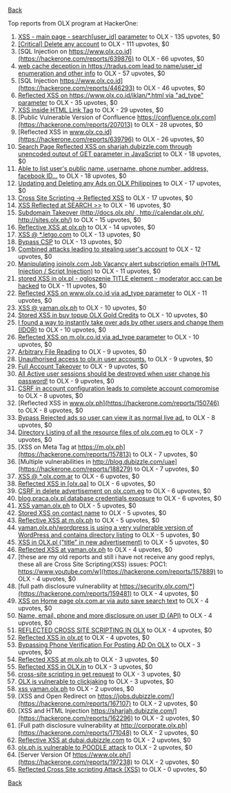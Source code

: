 [Back](../README.md)

Top reports from OLX program at HackerOne:

1. [XSS - main page - search[user_id] parameter](https://hackerone.com/reports/477771) to OLX - 135 upvotes, $0
2. [[Critical] Delete any account](https://hackerone.com/reports/158872) to OLX - 111 upvotes, $0
3. [SQL Injection on https://www.olx.co.id](https://hackerone.com/reports/639876) to OLX - 66 upvotes, $0
4. [web cache deception in https://tradus.com lead to name/user_id enumeration and other info](https://hackerone.com/reports/537564) to OLX - 57 upvotes, $0
5. [SQL Injection https://www.olx.co.id](https://hackerone.com/reports/446293) to OLX - 46 upvotes, $0
6. [Reflected XSS on https://www.olx.co.id/iklan/*.html via "ad_type" parameter](https://hackerone.com/reports/630265) to OLX - 35 upvotes, $0
7. [XSS inside HTML Link Tag](https://hackerone.com/reports/504984) to OLX - 29 upvotes, $0
8. [Public Vulnerable Version of Confluence https://confluence.olx.com](https://hackerone.com/reports/207013) to OLX - 28 upvotes, $0
9. [Reflected XSS in www.olx.co.id](https://hackerone.com/reports/639796) to OLX - 26 upvotes, $0
10. [Search Page Reflected XSS on sharjah.dubizzle.com through unencoded output of GET parameter in JavaScript](https://hackerone.com/reports/363571) to OLX - 18 upvotes, $0
11. [Able to list user's public name, username, phone number, address, facebook ID...](https://hackerone.com/reports/167206) to OLX - 18 upvotes, $0
12. [Updating and Deleting any Ads on OLX Philippines](https://hackerone.com/reports/150631) to OLX - 17 upvotes, $0
13. [Cross Site Scripting -&gt; Reflected XSS](https://hackerone.com/reports/150568) to OLX - 17 upvotes, $0
14. [XSS Reflected at SEARCH &gt;&gt;](https://hackerone.com/reports/429647) to OLX - 16 upvotes, $0
15. [Subdomain Takeover (http://docs.olx.ph/ , http://calendar.olx.ph/, http://sites.olx.ph/)](https://hackerone.com/reports/206516) to OLX - 15 upvotes, $0
16. [Reflective XSS at olx.ph](https://hackerone.com/reports/361647) to OLX - 14 upvotes, $0
17. [XSS @ *.letgo.com](https://hackerone.com/reports/150822) to OLX - 13 upvotes, $0
18. [Bypass CSP](https://hackerone.com/reports/371980) to OLX - 13 upvotes, $0
19. [Combined attacks leading to stealing user's account](https://hackerone.com/reports/205529) to OLX - 12 upvotes, $0
20. [Manipulating joinolx.com Job Vacancy alert subscription emails (HTML Injection / Script Injection)](https://hackerone.com/reports/151149) to OLX - 11 upvotes, $0
21. [stored XSS in olx.pl - ogloszenie TITLE element - moderator acc can be hacked](https://hackerone.com/reports/150668) to OLX - 11 upvotes, $0
22. [Reflected XSS on www.olx.co.id via ad_type parameter](https://hackerone.com/reports/633751) to OLX - 11 upvotes, $0
23. [XSS @ yaman.olx.ph](https://hackerone.com/reports/150565) to OLX - 10 upvotes, $0
24. [Stored XSS in buy topup OLX Gold Credits](https://hackerone.com/reports/169625) to OLX - 10 upvotes, $0
25. [I found a way to instantly take over ads by other users and change them (IDOR)](https://hackerone.com/reports/253929) to OLX - 10 upvotes, $0
26. [Reflected XSS on m.olx.co.id via ad_type parameter](https://hackerone.com/reports/636278) to OLX - 10 upvotes, $0
27. [Arbitrary File Reading](https://hackerone.com/reports/150783) to OLX - 9 upvotes, $0
28. [Unauthorised access to olx.in user accounts.](https://hackerone.com/reports/155130) to OLX - 9 upvotes, $0
29. [Full Account Takeover](https://hackerone.com/reports/159202) to OLX - 9 upvotes, $0
30. [All Active user sessions should be destroyed when user change his password!](https://hackerone.com/reports/150540) to OLX - 9 upvotes, $0
31. [CSRF in account configuration leads to complete account compromise](https://hackerone.com/reports/150586) to OLX - 8 upvotes, $0
32. [Reflected XSS in www.olx.ph](https://hackerone.com/reports/150746) to OLX - 8 upvotes, $0
33. [Bypass Rejected ads so user can view it as normal live ad.](https://hackerone.com/reports/669736) to OLX - 8 upvotes, $0
34. [Directory Listing of all the resource files of olx.com.eg](https://hackerone.com/reports/175760) to OLX - 7 upvotes, $0
35. [XSS on Meta Tag at https://m.olx.ph](https://hackerone.com/reports/157813) to OLX - 7 upvotes, $0
36. [Multiple vulnerabilities in http://blog.dubizzle.com/uae](https://hackerone.com/reports/188279) to OLX - 7 upvotes, $0
37. [XSS @ *.olx.com.ar](https://hackerone.com/reports/150560) to OLX - 6 upvotes, $0
38. [Reflected XSS in [olx.qa]](https://hackerone.com/reports/191332) to OLX - 6 upvotes, $0
39. [CSRF in delete advertisement on olx.com.eg](https://hackerone.com/reports/178384) to OLX - 6 upvotes, $0
40. [blog.praca.olx.pl database credentials exposure](https://hackerone.com/reports/448985) to OLX - 6 upvotes, $0
41. [XSS yaman.olx.ph](https://hackerone.com/reports/151147) to OLX - 5 upvotes, $0
42. [Stored XSS on contact name](https://hackerone.com/reports/152069) to OLX - 5 upvotes, $0
43. [Reflective XSS at m.olx.ph](https://hackerone.com/reports/177230) to OLX - 5 upvotes, $0
44. [yaman.olx.ph/wordpress is using a very vulnerable version of WordPress and contains directory listing](https://hackerone.com/reports/202918) to OLX - 5 upvotes, $0
45. [XSS in OLX.pl ("title" in new advertisement)](https://hackerone.com/reports/267473) to OLX - 5 upvotes, $0
46. [Reflected XSS at yaman.olx.ph](https://hackerone.com/reports/151258) to OLX - 4 upvotes, $0
47. [these are my old reports and still i have not receive any good replys, these all are Cross Site Scripting(XSS) issues: POC1: https://www.youtube.com/w](https://hackerone.com/reports/157889) to OLX - 4 upvotes, $0
48. [full path disclosure vulnerability at https://security.olx.com/*](https://hackerone.com/reports/159481) to OLX - 4 upvotes, $0
49. [XSS on Home page olx.com.ar via auto save search text](https://hackerone.com/reports/151691) to OLX - 4 upvotes, $0
50. [Name, email, phone and more disclosure on user ID (API)](https://hackerone.com/reports/171917) to OLX - 4 upvotes, $0
51. [REFLECTED CROSS SITE SCRIPTING IN OLX](https://hackerone.com/reports/151305) to OLX - 4 upvotes, $0
52. [Reflected XSS in olx.pt](https://hackerone.com/reports/206125) to OLX - 4 upvotes, $0
53. [Bypassing Phone Verification For Posting AD On OLX](https://hackerone.com/reports/165854) to OLX - 3 upvotes, $0
54. [Reflected XSS at m.olx.ph](https://hackerone.com/reports/175410) to OLX - 3 upvotes, $0
55. [Reflected XSS in OLX.in](https://hackerone.com/reports/175801) to OLX - 3 upvotes, $0
56. [cross-site scripting in get request](https://hackerone.com/reports/150944) to OLX - 3 upvotes, $0
57. [OLX is vulnerable to clickjaking](https://hackerone.com/reports/231713) to OLX - 3 upvotes, $0
58. [xss yaman.olx.ph](https://hackerone.com/reports/151310) to OLX - 2 upvotes, $0
59. [XSS and Open Redirect on https://jobs.dubizzle.com/](https://hackerone.com/reports/167107) to OLX - 2 upvotes, $0
60. [XSS and HTML Injection https://sharjah.dubizzle.com/](https://hackerone.com/reports/162296) to OLX - 2 upvotes, $0
61. [Full path disclosure vulnerability at http://corporate.olx.ph](https://hackerone.com/reports/171048) to OLX - 2 upvotes, $0
62. [Reflective XSS at dubai.dubizzle.com](https://hackerone.com/reports/177619) to OLX - 2 upvotes, $0
63. [olx.ph is vulnerable to POODLE attack](https://hackerone.com/reports/192284) to OLX - 2 upvotes, $0
64. [Server Version Of https://www.olx.ph/](https://hackerone.com/reports/197238) to OLX - 2 upvotes, $0
65. [Reflected Cross Site scripting Attack (XSS)](https://hackerone.com/reports/150837) to OLX - 0 upvotes, $0


[Back](../README.md)